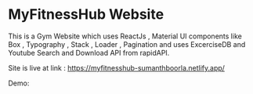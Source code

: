 # MyFitnessHub Website


This is a Gym Website which uses ReactJs , Material UI components like Box , Typography , Stack , Loader , Pagination and uses ExcerciseDB and Youtube Search and Download API from rapidAPI.

Site is live at link : https://myfitnesshub-sumanthboorla.netlify.app/

Demo:

